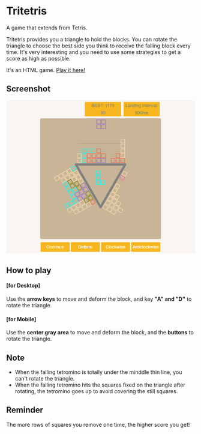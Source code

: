 # Tritetris
<p>A game that extends from Tetris.</p>
<p>Tritetris provides you a triangle to hold the blocks. You can rotate the triangle to choose the best side you think to receive the falling block every time. It's very interesting and you need to use some strategies to get a score as
high as possible.</p>
<p>It's an HTML game. <a href="https://enzeberg.github.io/tritetris">Play it here!</a></p>

## Screenshot
<img src="./images/screenshot.png">

## How to play
<h4>[for Desktop] </h4>
<p>Use the <strong>arrow keys</strong> to move and deform the block, and key <strong>"A" and "D"</strong> to rotate the triangle.</p>
<h4>[for Mobile]</h4>
<p>Use the <strong>center gray area</strong> to move and deform the block, and the <strong>buttons</strong> to rotate the triangle.</p>

## Note
<ul>
	<li>When the falling tetromino is totally under the minddle thin line, you can't rotate the triangle.</li>
	<li>When the falling tetromino hits the squares fixed on the triangle after rotating, the tetromino goes up to avoid covering the still squares.</li>
</ul>

## Reminder
<p>The more rows of squares you remove one time, the higher score you get!</p>

